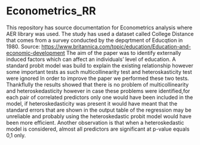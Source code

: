 # Econometrics_RR
This repository has source documentation for Econometrics analysis where AER library was used.
The study has used a dataset called College Distance that comes from a survey 
conducted by the depqrtment of Educqtion in 1980.
Source: https://www.britannica.com/topic/education/Education-and-economic-development
The aim of the paper was to identify externally induced factors which can affect an individuals’ level of education. 
A standard probit model was build to explain the existing relationship however some important tests as such multicollinearity test and heteroskasticity test were ignored
In order to improve the paper we performed these two tests. Thankflully the results showed that there is no problem of multicollinearity and heteroskedasticity however in case these problems were identified,for each pair of correlated predictors only one would have been included in the model, if heteroskedasticity was present it would have meant that
the standard errors that are shown in the output table of the regression may be unreliable and probably using the heteroskedastic probit model would have been more efficient.
Another observation is that when a heteroskedastic model is considered, almost all predictors are significant at p-value equals 0,1 only.
